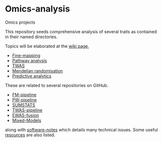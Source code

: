 # Omics-analysis

Omics projects

This repository seeds comprehensive analysis of several traits as contained in their named directories.

Topics will be elaborated at the [wiki page](https://github.com/jinghuazhao/Omics-analysis/wiki),

* [Fine-mapping](https://github.com/jinghuazhao/Omics-projects/wiki/Fine-mapping)
* [Pathway analysis](https://github.com/jinghuazhao/Omics-projects/wiki/pathway-analysis)
* [TWAS](https://github.com/jinghuazhao/Omics-projects/wiki/TWAS)
* [Mendelian randomisation](https://github.com/jinghuazhao/Omics-projects/wiki/Mendelian-randomisation)
* [Predictive analytics](https://github.com/jinghuazhao/Omics-projects/wiki/Predictive-analytics)

These are related to several repositories on GitHub.

* [FM-pipeline](https://github.com/jinghuazhao/FM-pipeline)
* [PW-pipeline](https://github.com/jinghuazhao/PW-pipeline)
* [SUMSTATS](https://github.com/jinghuazhao/SUMSTATS)
* [TWAS-pipeline](https://github.com/jinghuazhao/TWAS-pipeline)
* [EWAS-fusion](https://github.com/jinghuazhao/EWAS-fusion)
* [Mixed-Models](https://github.com/jinghuazhao/Mixed-Models)

along with [software-notes](https://github.com/jinghuazhao/software-notes) which details many technical issues. Some useful [resources](https://github.com/jinghuazhao/Omics-projects/wiki/Resources) are also listed.
